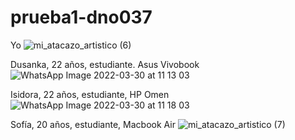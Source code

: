 # prueba1-dno037

Yo
![mi_atacazo_artistico (6)](https://user-images.githubusercontent.com/101232753/160861033-acf58626-badf-4712-ad04-ee652e818dcb.jpg)

Dusanka, 22 años, estudiante. Asus Vivobook
![WhatsApp Image 2022-03-30 at 11 13 03](https://user-images.githubusercontent.com/101232753/160860212-f9cb76ca-2450-4eeb-801b-72b957e9ced5.jpeg)

Isidora, 22 años, estudiante, HP Omen 
![WhatsApp Image 2022-03-30 at 11 18 03](https://user-images.githubusercontent.com/101232753/160860333-35e5c120-f220-4fd1-aa63-385533c4ae7e.jpeg)

Sofía, 20 años, estudiante, Macbook Air
![mi_atacazo_artistico (7)](https://user-images.githubusercontent.com/101232753/160872061-2c9791f7-5151-45d7-a6af-28047f5c4136.jpg)
